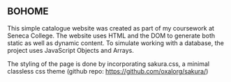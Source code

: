## BOHOME

This simple catalogue website was created as part of my coursework at Seneca College. The website uses HTML and the DOM to generate both static as well as dynamic content. To simulate working with a database, the project uses JavaScript Objects and Arrays. 

The styling of the page is done by incorporating sakura.css, a minimal classless css theme (github repo: https://github.com/oxalorg/sakura/)
